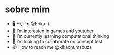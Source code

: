  #  sobre mim

- 🖥️ Hi, I’m @Erika :)
- 🚙 I’m interested in games and youtuber
- 🌱 I’m currently learning computational thinking
- 💞️ I’m looking to collaborate on concept test
- 📫 How to reach me @kikachumsouza

